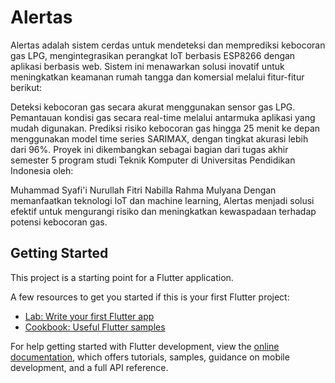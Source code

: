 # Alertas

Alertas adalah sistem cerdas untuk mendeteksi dan memprediksi kebocoran gas LPG, mengintegrasikan perangkat IoT berbasis ESP8266 dengan aplikasi berbasis web. Sistem ini menawarkan solusi inovatif untuk meningkatkan keamanan rumah tangga dan komersial melalui fitur-fitur berikut:

Deteksi kebocoran gas secara akurat menggunakan sensor gas LPG.
Pemantauan kondisi gas secara real-time melalui antarmuka aplikasi yang mudah digunakan.
Prediksi risiko kebocoran gas hingga 25 menit ke depan menggunakan model time series SARIMAX, dengan tingkat akurasi lebih dari 96%.
Proyek ini dikembangkan sebagai bagian dari tugas akhir semester 5 program studi Teknik Komputer di Universitas Pendidikan Indonesia oleh:

Muhammad Syafi'i Nurullah
Fitri Nabilla Rahma Mulyana
Dengan memanfaatkan teknologi IoT dan machine learning, Alertas menjadi solusi efektif untuk mengurangi risiko dan meningkatkan kewaspadaan terhadap potensi kebocoran gas.

## Getting Started

This project is a starting point for a Flutter application.

A few resources to get you started if this is your first Flutter project:

- [Lab: Write your first Flutter app](https://docs.flutter.dev/get-started/codelab)
- [Cookbook: Useful Flutter samples](https://docs.flutter.dev/cookbook)

For help getting started with Flutter development, view the
[online documentation](https://docs.flutter.dev/), which offers tutorials,
samples, guidance on mobile development, and a full API reference.

